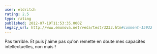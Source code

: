 ```yaml
---
user: eldritch
rating: 2.5
type: rating
published: 2012-07-19T11:53:35.000Z
legacy_url: http://www.emunova.net/veda/test/3233.htm#comment-15932
---
```

Pas terrible. Et puis j'aime pas qu'on remette en doute mes capacités intellectuelles, non mais !